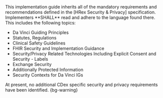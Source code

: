 <div markdown='1' class="new-content">
This implementation guide inherits all of the mandatory requirements and recommendations defined in the [HRex Security & Privacy] specification.   Implementers **SHALL** read and adhere to the language found there. This includes the following topics:

- Da Vinci Guiding Principles
- Statutes, Regulations
- Clinical Safety Guidelines
- FHIR Security and Implementation Guidance
- Security/Privacy Related Technologies Including Explicit Consent and Security - Labels
- Exchange Security
- Additionally Protected Information
- Security Contexts for Da Vinci IGs

At present, no additional CDex specific security and privacy requirements have been identified.
{bg-warning}


</div>
